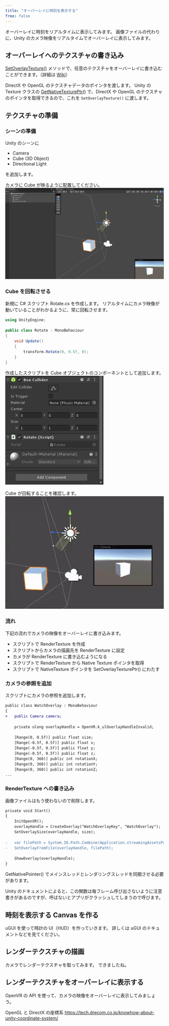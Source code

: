 ```yaml
---
title: "オーバーレイに時刻を表示する"
free: false
---
```


オーバーレイに時刻をリアルタイムに表示してみます。
画像ファイルの代わりに、Unity のカメラ映像をリアルタイムでオーバーレイに表示してみます。

## オーバーレイへのテクスチャの書き込み
[SetOverlayTexture()](https://valvesoftware.github.io/steamvr_unity_plugin/api/Valve.VR.CVROverlay.html#Valve_VR_CVROverlay_SetOverlayTexture_System_UInt64_Valve_VR_Texture_t__) メソッドで、任意のテクスチャをオーバーレイに書き込むことができます。（詳細は [Wiki](https://github.com/ValveSoftware/openvr/wiki/IVROverlay::SetOverlayTexture)）

DirectX や OpenGL のテクスチャデータのポインタを渡します。
Unity の Texture クラスの [GetNativeTexturePtr()](https://docs.unity3d.com/ScriptReference/Texture.GetNativeTexturePtr.html) で、DirectX や OpenGL のテクスチャのポインタを取得できるので、これを `SetOverlayTexture()` に渡します。

## テクスチャの準備

### シーンの準備
Unity のシーンに

- Camera
- Cube (3D Object)
- Directional Light

を追加します。

カメラに Cube が映るように配置してください。
![](/images/cube-scene.png)

### Cube を回転させる
新規に C# スクリプト Rotate.cs を作成します。
リアルタイムにカメラ映像が動いていることがわかるように、常に回転させます。

```cs:Rotate.cs
using UnityEngine;

public class Rotate : MonoBehaviour
{
    void Update()
    {
        transform.Rotate(0, 0.5f, 0);
    }
}
```

作成したスクリプトを Cube オブジェクトのコンポーネントとして追加します。
![](/images/cube-rotate-component.png)

Cube が回転することを確認します。
![](/images/rotate-cube.gif)

### 流れ

下記の流れでカメラの映像をオーバーレイに書き込みます。

- スクリプトで RenderTexture を作成
- スクリプトからカメラの描画先を RenderTexture に設定
- カメラが RenderTexture に書き込むようになる
- スクリプトで RenderTexture から Native Texture ポインタを取得
- スクリプトで NativeTexture ポインタを SetOverlayTexturePtr() にわたす

### カメラの参照を追加

スクリプトにカメラの参照を追加します。

```diff cs:WatchOverlay.cs
public class WatchOverlay : MonoBehaviour
{
+   public Camera camera;
    
    private ulong overlayHandle = OpenVR.k_ulOverlayHandleInvalid;

    [Range(0, 0.5f)] public float size;
    [Range(-0.5f, 0.5f)] public float x;
    [Range(-0.5f, 0.5f)] public float y;
    [Range(-0.5f, 0.5f)] public float z;
    [Range(0, 360)] public int rotationX;
    [Range(0, 360)] public int rotationY;
    [Range(0, 360)] public int rotationZ;
...
```



### RenderTexture への書き込み

画像ファイルはもう使わないので削除します。

```diff cs:WatchOverlay.cs
private void Start()
{
    InitOpenVR();
    overlayHandle = CreateOverlay("WatchOverlayKey", "WatchOverlay");
    SetOverlaySize(overlayHandle, size);
    
-   var filePath = System.IO.Path.Combine(Application.streamingAssetsPath, "sns-icon.jpg");
-   SetOverlayFromFile(overlayHandle, filePath);

    ShowOverlay(overlayHandle);
}
```




GetNativePointer() でメインスレッドとレンダリングスレッドを同期させる必要があります。

Unity のドキュメントによると、この関数は毎フレーム呼び出さないように注意書きがあるのですが、呼ばないとアプリがクラッシュしてしまうので呼びます。

## 時刻を表示する Canvas を作る
uGUI を使って時計の UI（HUD）を作っていきます。
詳しくは uGUI のドキュメントなどを見てください。

## レンダーテクスチャの描画
カメラでレンダーテクスチャを取ってみます。
できましたね。

## レンダーテクスチャをオーバーレイに表示する
OpenVR の API を使って、カメラの映像をオーバーレイに表示してみましょう。


OpenGL と DirectX の座標系
https://tech.drecom.co.jp/knowhow-about-unity-coordinate-system/
